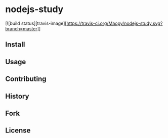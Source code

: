 # nodejs-study

[![build status][travis-image][https://travis-ci.org/Maopy/nodejs-study.svg?branch=master]]

## Install

## Usage

## Contributing

## History

## Fork

## License
